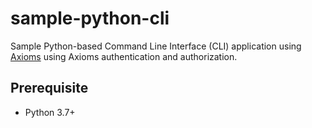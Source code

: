 # sample-python-cli
Sample Python-based Command Line Interface (CLI) application using [Axioms](https://axioms.io) using Axioms authentication and authorization.

## Prerequisite
- Python 3.7+